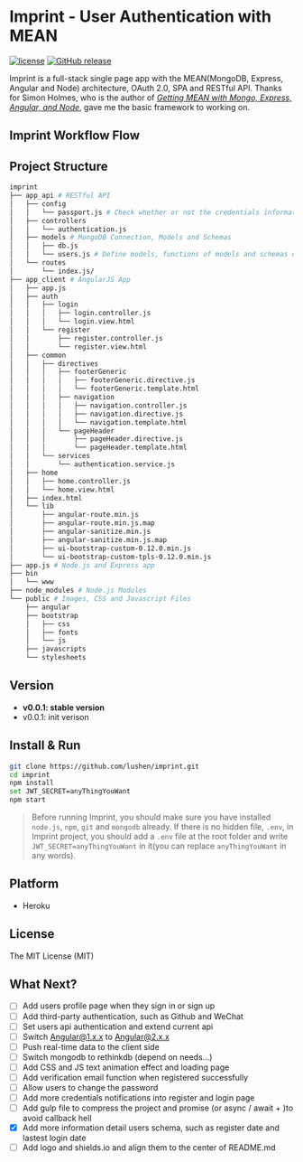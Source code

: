 # Imprint - User Authentication with MEAN

[![license](https://img.shields.io/badge/license-MIT%20License-brightgreen.svg)](https://opensource.org/licenses/MIT)
[![GitHub release](https://img.shields.io/badge/release-v0.0.1-blue.svg)]()

Imprint is a full-stack single page app with the MEAN(MongoDB, Express, Angular and Node) architecture, OAuth 2.0, SPA and RESTful API. Thanks for Simon Holmes, who is the author of [*Getting MEAN with Mongo, Express, Angular, and Node*](https://www.manning.com/books/getting-mean-with-mongo-express-angular-and-node), gave me the basic framework to working on.

## Imprint Workflow Flow

## Project Structure
```bash
imprint
├── app_api # RESTful API
│   ├── config
│   │   └── passport.js # Check whether or not the credentials informatic (email and password is valid)
│   ├── controllers
│   │   └── authentication.js
│   ├── models # MongoDB Connection, Models and Schemas
│   │   ├── db.js
│   │   └── users.js # Define models, functions of models and schemas of users
│   └── routes
│       └── index.js/
├── app_client # AngularJS App
│   ├── app.js
│   ├── auth
│   │   ├── login
│   │   │   ├── login.controller.js
│   │   │   └── login.view.html
│   │   └── register
│   │       ├── register.controller.js
│   │       └── register.view.html
│   ├── common
│   │   ├── directives
│   │   │   ├── footerGeneric
│   │   │   │   ├── footerGeneric.directive.js
│   │   │   │   └── footerGeneric.template.html
│   │   │   ├── navigation
│   │   │   │   ├── navigation.controller.js
│   │   │   │   ├── navigation.directive.js
│   │   │   │   └── navigation.template.html
│   │   │   └── pageHeader
│   │   │       ├── pageHeader.directive.js
│   │   │       └── pageHeader.template.html
│   │   └── services
│   │       └── authentication.service.js
│   ├── home
│   │   ├── home.controller.js
│   │   └── home.view.html
│   ├── index.html
│   └── lib
│       ├── angular-route.min.js
│       ├── angular-route.min.js.map
│       ├── angular-sanitize.min.js
│       ├── angular-sanitize.min.js.map
│       ├── ui-bootstrap-custom-0.12.0.min.js
│       └── ui-bootstrap-custom-tpls-0.12.0.min.js
├── app.js # Node.js and Express app
├── bin
│   └── www
├── node_modules # Node.js Modules
└── public # Images, CSS and Javascript Files
    ├── angular
    ├── bootstrap
    │   ├── css
    │   ├── fonts
    │   └── js
    ├── javascripts
    └── stylesheets
```
## Version
- **v0.0.1: stable version**
- v0.0.1: init verison

## Install & Run

```bash
git clone https://github.com/lushen/imprint.git
cd imprint
npm install
set JWT_SECRET=anyThingYouWant
npm start
```
>Before running Imprint, you should make sure you have installed ```node.js```, ```npm```, ```git``` and ```mongodb``` already. If there is no hidden file, ```.env```, in Imprint project, you should add a ```.env``` file at the root folder and write ```JWT_SECRET=anyThingYouWant``` in it(you can replace ```anyThingYouWant``` in any words).

## Platform
- Heroku

## License
The MIT License (MIT)

## What Next?
- [ ] Add users profile page when they sign in or sign up 
- [ ] Add third-party authentication, such as Github and WeChat
- [ ] Set users api authentication and extend current api
- [ ] Switch Angular@1.x.x to Angular@2.x.x
- [ ] Push real-time data to the client side
- [ ] Switch mongodb to rethinkdb (depend on needs...)
- [ ] Add CSS and JS text animation effect and loading page
- [ ] Add verification email function when registered successfully
- [ ] Allow users to change the password
- [ ] Add more credentials notifications into register and login page
- [ ] Add gulp file to compress the project and promise (or async / await + )to avoid callback hell
- [x] Add more information detail users schema, such as register date and lastest login date
- [ ] Add logo and shields.io and align them to the center of README.md